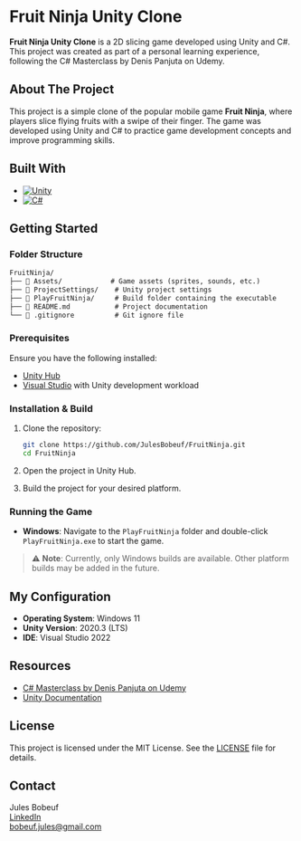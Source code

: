 # Fruit Ninja Unity Clone

**Fruit Ninja Unity Clone** is a 2D slicing game developed using Unity and C#. This project was created as part of a personal learning experience, following the C# Masterclass by Denis Panjuta on Udemy.

## About The Project

This project is a simple clone of the popular mobile game **Fruit Ninja**, where players slice flying fruits with a swipe of their finger. The game was developed using Unity and C# to practice game development concepts and improve programming skills.

## Built With

- [![Unity](https://img.shields.io/badge/Unity-000000?style=for-the-badge&logo=unity&logoColor=white)](https://unity.com/)
- [![C#](https://img.shields.io/badge/C%23-239120?style=for-the-badge&logo=c-sharp&logoColor=white)](https://learn.microsoft.com/en-us/dotnet/csharp/)

## Getting Started

### Folder Structure

```markdown
FruitNinja/
├── 📁 Assets/            # Game assets (sprites, sounds, etc.)
├── 📁 ProjectSettings/    # Unity project settings
├── 📄 PlayFruitNinja/     # Build folder containing the executable
├── 📄 README.md           # Project documentation
└── 📄 .gitignore          # Git ignore file
```

### Prerequisites

Ensure you have the following installed:

- [Unity Hub](https://unity.com/download)
- [Visual Studio](https://visualstudio.microsoft.com/) with Unity development workload

### Installation & Build

1. Clone the repository:

   ```sh
   git clone https://github.com/JulesBobeuf/FruitNinja.git
   cd FruitNinja
   ```

2. Open the project in Unity Hub.

3. Build the project for your desired platform.

### Running the Game

- **Windows**: Navigate to the `PlayFruitNinja` folder and double-click `PlayFruitNinja.exe` to start the game.

> ⚠️ **Note**: Currently, only Windows builds are available. Other platform builds may be added in the future.

## My Configuration

- **Operating System**: Windows 11
- **Unity Version**: 2020.3 (LTS)
- **IDE**: Visual Studio 2022

## Resources

- [C# Masterclass by Denis Panjuta on Udemy](https://www.udemy.com/course/csharp-masterclass/)
- [Unity Documentation](https://docs.unity.com/)

## License

This project is licensed under the MIT License. See the [LICENSE](LICENSE) file for details.

## Contact

Jules Bobeuf  
[LinkedIn](https://www.linkedin.com/in/bobeuf-jules/)  
bobeuf.jules@gmail.com
